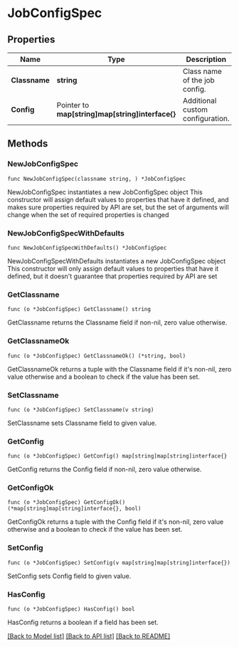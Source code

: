 # JobConfigSpec

## Properties

Name | Type | Description | Notes
------------ | ------------- | ------------- | -------------
**Classname** | **string** | Class name of the job config. | [readonly] 
**Config** | Pointer to **map[string]map[string]interface{}** | Additional custom configuration. | [optional] 

## Methods

### NewJobConfigSpec

`func NewJobConfigSpec(classname string, ) *JobConfigSpec`

NewJobConfigSpec instantiates a new JobConfigSpec object
This constructor will assign default values to properties that have it defined,
and makes sure properties required by API are set, but the set of arguments
will change when the set of required properties is changed

### NewJobConfigSpecWithDefaults

`func NewJobConfigSpecWithDefaults() *JobConfigSpec`

NewJobConfigSpecWithDefaults instantiates a new JobConfigSpec object
This constructor will only assign default values to properties that have it defined,
but it doesn't guarantee that properties required by API are set

### GetClassname

`func (o *JobConfigSpec) GetClassname() string`

GetClassname returns the Classname field if non-nil, zero value otherwise.

### GetClassnameOk

`func (o *JobConfigSpec) GetClassnameOk() (*string, bool)`

GetClassnameOk returns a tuple with the Classname field if it's non-nil, zero value otherwise
and a boolean to check if the value has been set.

### SetClassname

`func (o *JobConfigSpec) SetClassname(v string)`

SetClassname sets Classname field to given value.


### GetConfig

`func (o *JobConfigSpec) GetConfig() map[string]map[string]interface{}`

GetConfig returns the Config field if non-nil, zero value otherwise.

### GetConfigOk

`func (o *JobConfigSpec) GetConfigOk() (*map[string]map[string]interface{}, bool)`

GetConfigOk returns a tuple with the Config field if it's non-nil, zero value otherwise
and a boolean to check if the value has been set.

### SetConfig

`func (o *JobConfigSpec) SetConfig(v map[string]map[string]interface{})`

SetConfig sets Config field to given value.

### HasConfig

`func (o *JobConfigSpec) HasConfig() bool`

HasConfig returns a boolean if a field has been set.


[[Back to Model list]](../README.md#documentation-for-models) [[Back to API list]](../README.md#documentation-for-api-endpoints) [[Back to README]](../README.md)


